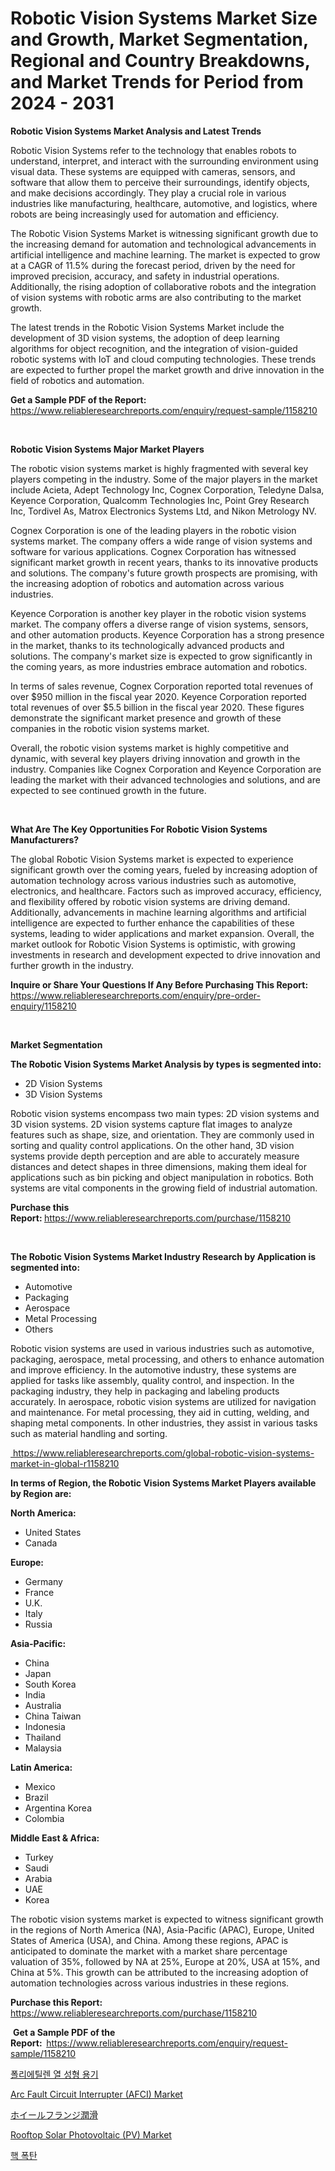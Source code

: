 <p><h1>Robotic Vision Systems Market Size and Growth, Market Segmentation, Regional and Country Breakdowns, and Market Trends for Period from 2024 -  2031</h1></p><p><strong>Robotic Vision Systems Market Analysis and Latest Trends</strong></p>
<p><p>Robotic Vision Systems refer to the technology that enables robots to understand, interpret, and interact with the surrounding environment using visual data. These systems are equipped with cameras, sensors, and software that allow them to perceive their surroundings, identify objects, and make decisions accordingly. They play a crucial role in various industries like manufacturing, healthcare, automotive, and logistics, where robots are being increasingly used for automation and efficiency.</p><p>The Robotic Vision Systems Market is witnessing significant growth due to the increasing demand for automation and technological advancements in artificial intelligence and machine learning. The market is expected to grow at a CAGR of 11.5% during the forecast period, driven by the need for improved precision, accuracy, and safety in industrial operations. Additionally, the rising adoption of collaborative robots and the integration of vision systems with robotic arms are also contributing to the market growth.</p><p>The latest trends in the Robotic Vision Systems Market include the development of 3D vision systems, the adoption of deep learning algorithms for object recognition, and the integration of vision-guided robotic systems with IoT and cloud computing technologies. These trends are expected to further propel the market growth and drive innovation in the field of robotics and automation.</p></p>
<p><strong>Get a Sample PDF of the Report:&nbsp;</strong> <a href="https://www.reliableresearchreports.com/enquiry/request-sample/1158210">https://www.reliableresearchreports.com/enquiry/request-sample/1158210</a></p>
<p>&nbsp;</p>
<p><strong>Robotic Vision Systems Major Market Players</strong></p>
<p><p>The robotic vision systems market is highly fragmented with several key players competing in the industry. Some of the major players in the market include Acieta, Adept Technology Inc, Cognex Corporation, Teledyne Dalsa, Keyence Corporation, Qualcomm Technologies Inc, Point Grey Research Inc, Tordivel As, Matrox Electronics Systems Ltd, and Nikon Metrology NV.</p><p>Cognex Corporation is one of the leading players in the robotic vision systems market. The company offers a wide range of vision systems and software for various applications. Cognex Corporation has witnessed significant market growth in recent years, thanks to its innovative products and solutions. The company's future growth prospects are promising, with the increasing adoption of robotics and automation across various industries.</p><p>Keyence Corporation is another key player in the robotic vision systems market. The company offers a diverse range of vision systems, sensors, and other automation products. Keyence Corporation has a strong presence in the market, thanks to its technologically advanced products and solutions. The company's market size is expected to grow significantly in the coming years, as more industries embrace automation and robotics.</p><p>In terms of sales revenue, Cognex Corporation reported total revenues of over $950 million in the fiscal year 2020. Keyence Corporation reported total revenues of over $5.5 billion in the fiscal year 2020. These figures demonstrate the significant market presence and growth of these companies in the robotic vision systems market.</p><p>Overall, the robotic vision systems market is highly competitive and dynamic, with several key players driving innovation and growth in the industry. Companies like Cognex Corporation and Keyence Corporation are leading the market with their advanced technologies and solutions, and are expected to see continued growth in the future.</p></p>
<p>&nbsp;</p>
<p><strong>What Are The Key Opportunities For Robotic Vision Systems Manufacturers?</strong></p>
<p><p>The global Robotic Vision Systems market is expected to experience significant growth over the coming years, fueled by increasing adoption of automation technology across various industries such as automotive, electronics, and healthcare. Factors such as improved accuracy, efficiency, and flexibility offered by robotic vision systems are driving demand. Additionally, advancements in machine learning algorithms and artificial intelligence are expected to further enhance the capabilities of these systems, leading to wider applications and market expansion. Overall, the market outlook for Robotic Vision Systems is optimistic, with growing investments in research and development expected to drive innovation and further growth in the industry.</p></p>
<p><strong>Inquire or Share Your Questions If Any Before Purchasing This Report:</strong> <a href="https://www.reliableresearchreports.com/enquiry/pre-order-enquiry/1158210">https://www.reliableresearchreports.com/enquiry/pre-order-enquiry/1158210</a></p>
<p>&nbsp;</p>
<p><strong>Market Segmentation</strong></p>
<p><strong>The Robotic Vision Systems Market Analysis by types is segmented into:</strong></p>
<p><ul><li>2D Vision Systems</li><li>3D Vision Systems</li></ul></p>
<p><p>Robotic vision systems encompass two main types: 2D vision systems and 3D vision systems. 2D vision systems capture flat images to analyze features such as shape, size, and orientation. They are commonly used in sorting and quality control applications. On the other hand, 3D vision systems provide depth perception and are able to accurately measure distances and detect shapes in three dimensions, making them ideal for applications such as bin picking and object manipulation in robotics. Both systems are vital components in the growing field of industrial automation.</p></p>
<p><strong>Purchase this Report:&nbsp;</strong><a href="https://www.reliableresearchreports.com/purchase/1158210">https://www.reliableresearchreports.com/purchase/1158210</a></p>
<p>&nbsp;</p>
<p><strong>The Robotic Vision Systems Market Industry Research by Application is segmented into:</strong></p>
<p><ul><li>Automotive</li><li>Packaging</li><li>Aerospace</li><li>Metal Processing</li><li>Others</li></ul></p>
<p><p>Robotic vision systems are used in various industries such as automotive, packaging, aerospace, metal processing, and others to enhance automation and improve efficiency. In the automotive industry, these systems are applied for tasks like assembly, quality control, and inspection. In the packaging industry, they help in packaging and labeling products accurately. In aerospace, robotic vision systems are utilized for navigation and maintenance. For metal processing, they aid in cutting, welding, and shaping metal components. In other industries, they assist in various tasks such as material handling and sorting.</p></p>
<p><a href="https://www.reliableresearchreports.com/global-robotic-vision-systems-market-in-global-r1158210">&nbsp;https://www.reliableresearchreports.com/global-robotic-vision-systems-market-in-global-r1158210</a></p>
<p><strong>In terms of Region, the Robotic Vision Systems Market Players available by Region are:</strong></p>
<p>
    <p> <strong> North America: </strong>
        <ul>
            <li>United States</li>
            <li>Canada</li>
        </ul>
        </p> 
    <p> <strong> Europe: </strong>
        <ul>
            <li>Germany</li>
            <li>France</li>
            <li>U.K.</li>
            <li>Italy</li>
            <li>Russia</li>
        </ul>
        </p> 
    <p> <strong> Asia-Pacific: </strong>
        <ul>
            <li>China</li>
            <li>Japan</li>
            <li>South Korea</li>
            <li>India</li>
            <li>Australia</li>
            <li>China Taiwan</li>
            <li>Indonesia</li>
            <li>Thailand</li>
            <li>Malaysia</li>
        </ul>
        </p> 
    <p> <strong> Latin America: </strong>
        <ul>
            <li>Mexico</li>
            <li>Brazil</li>
            <li>Argentina Korea</li>
            <li>Colombia</li>
        </ul>
        </p> 
    <p> <strong> Middle East & Africa: </strong>
        <ul>
            <li>Turkey</li>
            <li>Saudi</li>
            <li>Arabia</li>
            <li>UAE</li>
            <li>Korea</li>
        </ul>
    </p>
    </p>
<p><p>The robotic vision systems market is expected to witness significant growth in the regions of North America (NA), Asia-Pacific (APAC), Europe, United States of America (USA), and China. Among these regions, APAC is anticipated to dominate the market with a market share percentage valuation of 35%, followed by NA at 25%, Europe at 20%, USA at 15%, and China at 5%. This growth can be attributed to the increasing adoption of automation technologies across various industries in these regions.</p></p>
<p><strong>Purchase this Report: </strong><a href="https://www.reliableresearchreports.com/purchase/1158210">https://www.reliableresearchreports.com/purchase/1158210</a></p>
<p>&nbsp;<strong>Get a Sample PDF of the Report:&nbsp;&nbsp;</strong><a href="https://www.reliableresearchreports.com/enquiry/request-sample/1158210">https://www.reliableresearchreports.com/enquiry/request-sample/1158210</a></p>
<p><strong></strong></p>
<p><p><a href="https://github.com/vanessagrant665567/Market-Research-Report-List-1/blob/main/3450479162275.md">폴리에틸렌 열 성형 용기</a></p><p><a href="https://github.com/huqhwmcs55/Market-Research-Report-List-1/blob/main/arc-fault-circuit-interrupter-afci-market.md">Arc Fault Circuit Interrupter (AFCI) Market</a></p><p><a href="https://medium.com/@claudehintz/2024%E5%B9%B4%E3%81%8B%E3%82%892031%E5%B9%B4%E3%81%BE%E3%81%A7%E3%81%AE6-%E3%81%AE%E5%B9%B4%E9%96%93%E6%88%90%E9%95%B7%E7%8E%87%E3%81%A7%E6%8B%A1%E5%A4%A7%E3%81%97%E3%81%A6%E3%81%84%E3%82%8B%E3%83%9B%E3%82%A4%E3%83%BC%E3%83%AB%E3%83%95%E3%83%A9%E3%83%B3%E3%82%B8%E6%BD%A4%E6%BB%91%E5%B8%82%E5%A0%B4%E3%81%AE%E8%A6%8F%E6%A8%A1%E3%81%AB%E3%81%A4%E3%81%84%E3%81%A6%E3%81%AE%E6%B4%9E%E5%AF%9F-ff159dcda5c7">ホイールフランジ潤滑</a></p><p><a href="https://github.com/dancokkoe288/Market-Research-Report-List-1/blob/main/rooftop-solar-photovoltaic-pv-market.md">Rooftop Solar Photovoltaic (PV) Market</a></p><p><a href="https://medium.com/@danieldobroiu20221/%ED%95%B5%ED%8F%AD%ED%83%84-%EC%8B%9C%EC%9E%A5-%EC%98%88%EC%B8%A1-%EC%8B%9C%EC%9E%A5-%EB%8F%99%ED%96%A5-%EB%B0%8F-%EC%98%81%ED%96%A5-%EB%B6%84%EC%84%9D-2024-2031-b28f662a3d08">핵 폭탄</a></p></p>